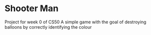 # Shooter Man
Project for week 0 of CS50
A simple game with the goal of destroying balloons by correctly identifying the colour
